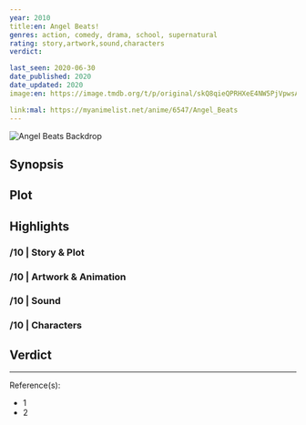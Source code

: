 ```yaml
---
year: 2010
title:en: Angel Beats!
genres: action, comedy, drama, school, supernatural
rating: story,artwork,sound,characters
verdict:

last_seen: 2020-06-30
date_published: 2020
date_updated: 2020
image:en: https://image.tmdb.org/t/p/original/skQ8qieQPRHXeE4NW5PjVpwsAj8.jpg

link:mal: https://myanimelist.net/anime/6547/Angel_Beats
---
```


![Angel Beats Backdrop](https://image.tmdb.org/t/p/original/lV5n3E6GkHHEIBClkett0hSyqo.jpg)

## Synopsis

## Plot

## Highlights

### /10 | Story & Plot

### /10 | Artwork & Animation

### /10 | Sound

### /10 | Characters

## Verdict

<!-- SPOILERS -->

<!-- CLOSING -->

---
Reference(s):

- 1
- 2
